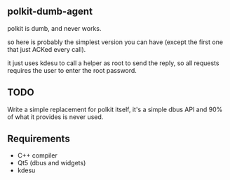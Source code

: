 polkit-dumb-agent
-----------------

polkit is dumb, and never works.

so here is probably the simplest version you can have (except the first one
that just ACKed every call).

it just uses kdesu to call a helper as root to send the reply, so all requests
requires the user to enter the root password.


TODO
----

Write a simple replacement for polkit itself, it's a simple dbus API and
90% of what it provides is never used.


Requirements
------------

 - C++ compiler
 - Qt5 (dbus and widgets)
 - kdesu
